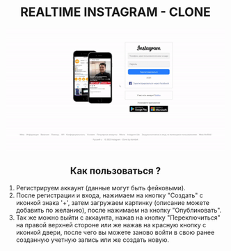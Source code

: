 <h1 align="center">REALTIME INSTAGRAM - CLONE</h1>

<p align="center">
  <img src="./src/assets/presentation.gif">
</p>

<h2 align="center">Как пользоваться ?</h2>

1. Регистрируем аккаунт (данные могут быть фейковыми).
2. После регистрации и входа, нажимаем на кнопку "Создать" с иконкой знака '+', затем загружаем картинку (описание можете добавить по желанию), после нажимаем на кнопку "Опубликовать".
3. Так же можно выйти с аккаунта, нажав на кнопку "Переключиться" на правой верхней стороне или же нажав на красную кнопку с иконкой двери, после чего вы можете заново войти в свою ранее созданную учетную запись или же создать новую.
